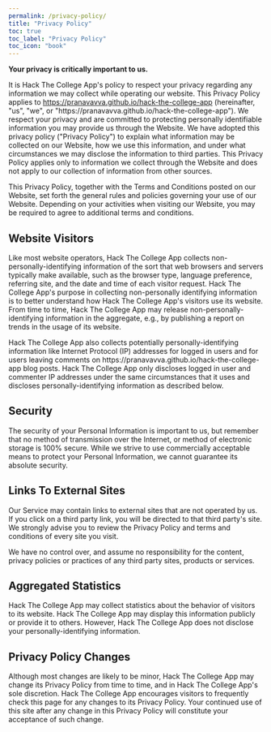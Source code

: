 ```yaml
---
permalink: /privacy-policy/
title: "Privacy Policy"
toc: true
toc_label: "Privacy Policy"
toc_icon: "book"
---
```

<p><b>Your privacy is critically important to us.</b></p>

<p>It is Hack The College App's policy to respect your privacy regarding any information we may collect while operating our website. This Privacy Policy applies to <a href="https://pranavavva.github.io/hack-the-college-app">https://pranavavva.github.io/hack-the-college-app</a> (hereinafter, "us", "we", or "https://pranavavva.github.io/hack-the-college-app"). We respect your privacy and are committed to protecting personally identifiable information you may provide us through the Website. We have adopted this privacy policy ("Privacy Policy") to explain what information may be collected on our Website, how we use this information, and under what circumstances we may disclose the information to third parties. This Privacy Policy applies only to information we collect through the Website and does not apply to our collection of information from other sources.</p>
<p>This Privacy Policy, together with the Terms and Conditions posted on our Website, set forth the general rules and policies governing your use of our Website. Depending on your activities when visiting our Website, you may be required to agree to additional terms and conditions.</p>

<h2>Website Visitors</h2>
<p>Like most website operators, Hack The College App collects non-personally-identifying information of the sort that web browsers and servers typically make available, such as the browser type, language preference, referring site, and the date and time of each visitor request. Hack The College App's purpose in collecting non-personally identifying information is to better understand how Hack The College App's visitors use its website. From time to time, Hack The College App may release non-personally-identifying information in the aggregate, e.g., by publishing a report on trends in the usage of its website.</p>

<p>Hack The College App also collects potentially personally-identifying information like Internet Protocol (IP) addresses for logged in users and for users leaving comments on https://pranavavva.github.io/hack-the-college-app blog posts. Hack The College App only discloses logged in user and commenter IP addresses under the same circumstances that it uses and discloses personally-identifying information as described below.</p>

<h2>Security</h2>
<p>The security of your Personal Information is important to us, but remember that no method of transmission over the Internet, or method of electronic storage is 100% secure. While we strive to use commercially acceptable means to protect your Personal Information, we cannot guarantee its absolute security.</p>

<h2>Links To External Sites</h2>
<p>Our Service may contain links to external sites that are not operated by us. If you click on a third party link, you will be directed to that third party's site. We strongly advise you to review the Privacy Policy and terms and conditions of every site you visit.</p>
<p>We have no control over, and assume no responsibility for the content, privacy policies or practices of any third party sites, products or services.</p>

<h2>Aggregated Statistics</h2>
<p>Hack The College App may collect statistics about the behavior of visitors to its website. Hack The College App may display this information publicly or provide it to others. However, Hack The College App does not disclose your personally-identifying information.</p>

<h2>Privacy Policy Changes</h2>
<p>Although most changes are likely to be minor, Hack The College App may change its Privacy Policy from time to time, and in Hack The College App's sole discretion. Hack The College App encourages visitors to frequently check this page for any changes to its Privacy Policy. Your continued use of this site after any change in this Privacy Policy will constitute your acceptance of such change.</p>
